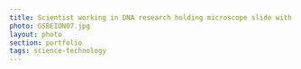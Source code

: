 ```yaml
--- 
title: Scientist working in DNA research holding microscope slide with micro-electronic circuit
photo: GSBEION07.jpg 
layout: photo 
section: portfolio 
tags: science-technology 
---  
```

